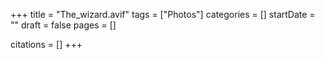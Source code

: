 +++
title = "The_wizard.avif"
tags = ["Photos"]
categories = []
startDate = ""
draft = false
pages = []

citations = []
+++
